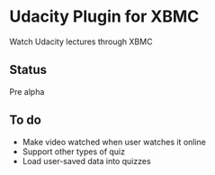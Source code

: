 Udacity Plugin for XBMC
======================

Watch Udacity lectures through XBMC

## Status

Pre alpha

## To do

* Make video watched when user watches it online
* Support other types of quiz
* Load user-saved data into quizzes
